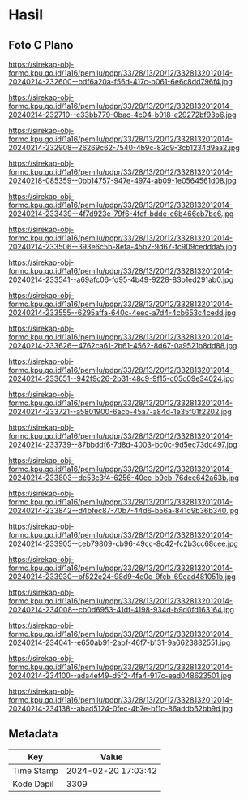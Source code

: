 # Hasil

## Foto C Plano

https://sirekap-obj-formc.kpu.go.id/1a16/pemilu/pdpr/33/28/13/20/12/3328132012014-20240214-232600--bdf6a20a-f56d-417c-b061-6e6c8dd796f4.jpg

https://sirekap-obj-formc.kpu.go.id/1a16/pemilu/pdpr/33/28/13/20/12/3328132012014-20240214-232710--c33bb779-0bac-4c04-b918-e29272bf93b6.jpg

https://sirekap-obj-formc.kpu.go.id/1a16/pemilu/pdpr/33/28/13/20/12/3328132012014-20240214-232908--26269c62-7540-4b9c-82d9-3cb1234d9aa2.jpg

https://sirekap-obj-formc.kpu.go.id/1a16/pemilu/pdpr/33/28/13/20/12/3328132012014-20240218-085359--0bb14757-947e-4974-ab09-1e0564561d08.jpg

https://sirekap-obj-formc.kpu.go.id/1a16/pemilu/pdpr/33/28/13/20/12/3328132012014-20240214-233439--4f7d923e-79f6-4fdf-bdde-e6b466cb7bc6.jpg

https://sirekap-obj-formc.kpu.go.id/1a16/pemilu/pdpr/33/28/13/20/12/3328132012014-20240214-233506--393e6c5b-8efa-45b2-9d67-fc909ceddda5.jpg

https://sirekap-obj-formc.kpu.go.id/1a16/pemilu/pdpr/33/28/13/20/12/3328132012014-20240214-233541--a69afc06-fd95-4b49-9228-83b1ed291ab0.jpg

https://sirekap-obj-formc.kpu.go.id/1a16/pemilu/pdpr/33/28/13/20/12/3328132012014-20240214-233555--6295affa-640c-4eec-a7d4-4cb653c4cedd.jpg

https://sirekap-obj-formc.kpu.go.id/1a16/pemilu/pdpr/33/28/13/20/12/3328132012014-20240214-233626--4762ca61-2b61-4562-8d67-0a9521b8dd88.jpg

https://sirekap-obj-formc.kpu.go.id/1a16/pemilu/pdpr/33/28/13/20/12/3328132012014-20240214-233651--942f9c26-2b31-48c9-9f15-c05c09e34024.jpg

https://sirekap-obj-formc.kpu.go.id/1a16/pemilu/pdpr/33/28/13/20/12/3328132012014-20240214-233721--a5801900-6acb-45a7-a84d-1e35f01f2202.jpg

https://sirekap-obj-formc.kpu.go.id/1a16/pemilu/pdpr/33/28/13/20/12/3328132012014-20240214-233739--87bbddf6-7d8d-4003-bc0c-9d5ec73dc497.jpg

https://sirekap-obj-formc.kpu.go.id/1a16/pemilu/pdpr/33/28/13/20/12/3328132012014-20240214-233803--de53c3f4-6256-40ec-b9eb-76dee642a63b.jpg

https://sirekap-obj-formc.kpu.go.id/1a16/pemilu/pdpr/33/28/13/20/12/3328132012014-20240214-233842--d4bfec87-70b7-44d6-b56a-841d9b36b340.jpg

https://sirekap-obj-formc.kpu.go.id/1a16/pemilu/pdpr/33/28/13/20/12/3328132012014-20240214-233905--ceb79809-cb96-49cc-8c42-fc2b3cc68cee.jpg

https://sirekap-obj-formc.kpu.go.id/1a16/pemilu/pdpr/33/28/13/20/12/3328132012014-20240214-233930--bf522e24-98d9-4e0c-9fcb-69ead481051b.jpg

https://sirekap-obj-formc.kpu.go.id/1a16/pemilu/pdpr/33/28/13/20/12/3328132012014-20240214-234008--cb0d6953-41df-4198-934d-b9d0fd163164.jpg

https://sirekap-obj-formc.kpu.go.id/1a16/pemilu/pdpr/33/28/13/20/12/3328132012014-20240214-234041--e650ab91-2abf-46f7-b131-9a6623882551.jpg

https://sirekap-obj-formc.kpu.go.id/1a16/pemilu/pdpr/33/28/13/20/12/3328132012014-20240214-234100--ada4ef49-d5f2-4fa4-917c-ead048623501.jpg

https://sirekap-obj-formc.kpu.go.id/1a16/pemilu/pdpr/33/28/13/20/12/3328132012014-20240214-234138--abad5124-0fec-4b7e-bf1c-86addb62bb9d.jpg


## Metadata

| Key        | Value               |
| ---------- | ------------------- |
| Time Stamp | 2024-02-20 17:03:42 |
| Kode Dapil | 3309                |



